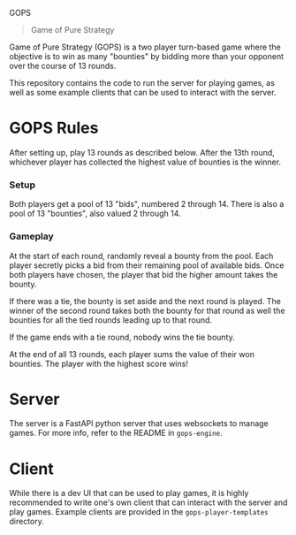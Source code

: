 GOPS
> Game of Pure Strategy

Game of Pure Strategy (GOPS) is a two player turn-based game where the
objective is to win as many "bounties" by bidding more than your
opponent over the course of 13 rounds. 

This repository contains the code to run the server for playing games, as well
as some example clients that can be used to interact with the server.

# GOPS Rules

After setting up, play 13 rounds as described below. After the 13th round,
whichever player has collected the highest value of bounties is the winner.

### Setup
Both players get a pool of 13 "bids", numbered 2 through 14. There is also a
pool of 13 "bounties", also valued 2 through 14.

### Gameplay
At the start of each round, randomly reveal a bounty from the pool. Each player
secretly picks a bid from their remaining pool of available bids. Once both
players have chosen, the player that bid the higher amount takes the bounty.

If there was a tie, the bounty is set aside and the next round is played. The
winner of the second round takes both the bounty for that round as well the
bounties for all the tied rounds leading up to that round.

If the game ends with a tie round, nobody wins the tie bounty.

At the end of all 13 rounds, each player sums the value of their won bounties.
The player with the highest score wins!

# Server
The server is a FastAPI python server that uses websockets to manage games.
For more info, refer to the README in `gops-engine`.

# Client
While there is a dev UI that can be used to play games, it is highly
recommended to write one's own client that can interact with the server and play
games. Example clients are provided in the `gops-player-templates` directory.
